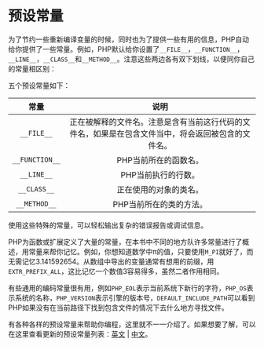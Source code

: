# 预设常量

为了节约一些重新编译变量的时候，同时也为了提供一些有用的信息，PHP自动给你提供了一些常量。例如，PHP默认给你设置了`__FILE__`，`__FUNCTION__`，`__LINE__`，`__CLASS__`和`__METHOD__`。注意这些两边各有双下划线，以便同你自己的常量相区别：

五个预设常量如下：

|常量|说明|
|:-:|:-:|
|`__FILE__`|正在被解释的文件名。注意是含有当前这行代码的文件名，如果是在包含文件当中，将会返回被包含的文件名。|
|`__FUNCTION__`|PHP当前所在的函数名。|
|`__LINE__`|PHP当前执行的行数。|
|`__CLASS__`|正在使用的对象的类名。|
|`__METHOD__`|PHP当前所在的类的方法。|

使用这些特殊的常量，可以轻松输出复杂的错误报告或调试信息。

PHP为函数或扩展定义了大量的常量，在本书中不同的地方队许多常量进行了概述，用常量来帮你记忆。例如，你想知道数学中π的值，只要使用`M_PI`就好了，而无需记忆3.141592654。从数组中导出的变量通常有想用的前缀，用`EXTR_PREFIX_ALL`，这比记忆一个数值3容易得多，虽然二者作用相同。

有些通用的编码常量很有用，例如`PHP_EOL`表示当前系统下新行的字符，`PHP_OS`表示系统的名称，`PHP_VERSION`表示引擎的版本号，`DEFAULT_INCLUDE_PATH`可以看到PHP如果没有在当前路径下找到包含文件的情况下去什么地方寻找文件。

有各种各样的预设常量来帮助你编程，这里就不一一介绍了。如果想要了解，可以在这里查看更新的预设常量列表：[英文](http://php.net/manual/en/reserved.constants.php) | [中文](http://php.net/manual/zh/reserved.constants.php)。
